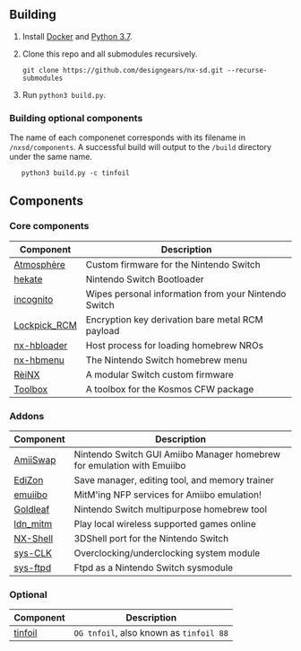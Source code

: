 ## Building

1. Install [Docker](https://hub.docker.com/search/?type=edition&offering=community) and [Python 3.7](https://www.python.org/downloads/).

2. Clone this repo and all submodules recursively.

       git clone https://github.com/designgears/nx-sd.git --recurse-submodules

3. Run `python3 build.py`.

### Building optional components

The name of each componenet corresponds with its filename in `/nxsd/components`. A successful build will output to the `/build` directory under the same name.

       python3 build.py -c tinfoil

## Components

### Core components

| Component                                                 | Description |
| --------------------------------------------------------- | ----------- |
| [Atmosphère](https://github.com/Atmosphere-NX/Atmosphere) | Custom firmware for the Nintendo Switch |
| [hekate](https://github.com/designgears/hekate)           | Nintendo Switch Bootloader |
| [incognito](https://github.com/blawar/incognito)          | Wipes personal information from your Nintendo Switch |
| [Lockpick_RCM](https://github.com/shchmue/Lockpick_RCM)   | Encryption key derivation bare metal RCM payload |
| [nx-hbloader](https://github.com/switchbrew/nx-hbloader)  | Host process for loading homebrew NROs |
| [nx-hbmenu](https://github.com/switchbrew/nx-hbmenu)      | The Nintendo Switch homebrew menu |
| [RèiNX](https://github.com/designgears/ReiNX/)            | A modular Switch custom firmware |
| [Toolbox](https://github.com/designgears/Kosmos-Toolbox)  | A toolbox for the Kosmos CFW package |

### Addons

| Component                                                 | Description |
| --------------------------------------------------------- | ----------- |
| [AmiiSwap](https://github.com/FuryBaguette/AmiiSwap)      | Nintendo Switch GUI Amiibo Manager homebrew for emulation with Emuiibo |
| [EdiZon](https://github.com/WerWolv/EdiZon)               | Save manager, editing tool, and memory trainer |
| [emuiibo](https://github.com/XorTroll/emuiibo)            | MitM'ing NFP services for Amiibo emulation! |
| [Goldleaf](https://github.com/XorTroll/Goldleaf)          | Nintendo Switch multipurpose homebrew tool |
| [ldn_mitm](https://github.com/spacemeowx2/ldn_mitm)       | Play local wireless supported games online |
| [NX-Shell](https://github.com/joel16/NX-Shell)            | 3DShell port for the Nintendo Switch |
| [sys-CLK](https://github.com/retronx-team/sys-clk)        | Overclocking/underclocking system module |
| [sys-ftpd](https://github.com/designgears/sys-ftpd)       | Ftpd as a Nintendo Switch sysmodule |

### Optional

| Component                                                 | Description |
| --------------------------------------------------------- | ----------- |
| [tinfoil](https://github.com/Adubbz/Tinfoil)              | `OG tnfoil`, also known as `tinfoil 88` |
